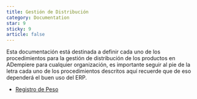 ```yaml
---
title: Gestión de Distribución
category: Documentation
star: 9
sticky: 9
article: false
---
```


Esta documentación está destinada a definir cada uno de los procedimientos para la gestión de distribución de los productos en ADempiere para cualquier organización, es importante seguir al pie de la letra cada uno de los procedimientos descritos aquí recuerde que de eso dependerá el buen uso del ERP.

- [Registro de Peso](weight)
